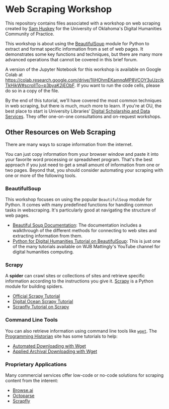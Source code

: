# Web Scraping Workshop

This repository contains files associated with a workshop on web scraping created by [Sam Huskey](https://sjhuskey.info/) for the University of Oklahoma's Digital Humanities Community of Practice.

This workshop is about using the [BeautifulSoup](https://www.crummy.com/software/BeautifulSoup/) module for Python to extract and format specific information from a set of web pages. It demonstrates some key functions and techniques, but there are many more advanced operations that cannot be covered in this brief forum.

A version of the Jupyter Notebook for this workshop is available on Google Colab at <https://colab.research.google.com/drive/1IjHOhmEKamnqMP8VCOY3uUzcjkTkHikW#scrollTo=p3byaK2jEObF>. If you want to run the code cells, please do so in a copy of the file.

By the end of this tutorial, we'll have covered the most common techniques in web scraping, but there is much, much more to learn. If you're at OU, the best place to start is University Libraries' [Digital Scholarship and Data Services](https://libraries.ou.edu/units/digital-scholarship-and-data-services#:~:text=Digital%20Scholarship%20%40%20OU%20Libraries%20supports%20collaborative%2C%20cross-disciplinary,that%20build%20on%20traditional%20research%20and%20teaching%20methods.). They offer one-on-one consultations and on-request workshops.

## Other Resources on Web Scraping

There are many ways to scrape information from the internet. 

You can just copy information from your browser window and paste it into your favorite word processing or spreadsheet program. That's the best approach if you just need to get a small amount of information from one or two pages. Beyond that, you should consider automating your scraping with one or more of the following tools.

### BeautifulSoup

This workshop focuses on using the popular `BeautifulSoup` module for Python. It comes with many predefined functions for handling common tasks in webscraping. It's particularly good at navigating the structure of web pages.

- [Beautiful Soup Documentation](https://www.crummy.com/software/BeautifulSoup/bs4/doc/): The documentation includes a walkthrough of the different methods for connecting to web sites and extracting information from them.
- [Python for Digital Humanities Tutorial on BeautifulSoup](https://www.youtube.com/watch?v=_tdW6n7lUX4): This is just one of the many tutorials available on WJB Mattingly's YouTube channel for digital humanities computing.

### Scrapy

A **spider** can crawl sites or collections of sites and retrieve specific information according to the instructions you give it. [Scrapy](https://scrapy.org/) is a Python module for building spiders. 

- [Official Scrapy Tutorial](https://docs.scrapy.org/en/latest/intro/tutorial.html)
- [Digital Ocean Scrapy Tutorial](https://www.digitalocean.com/community/tutorials/how-to-crawl-a-web-page-with-scrapy-and-python-3)
- [Scrapfly Tutorial on Scrapy](https://scrapfly.io/blog/web-scraping-with-scrapy/)

### Command Line Tools

You can also retrieve information using command line tools like [`wget`](https://www.gnu.org/software/wget/). The [Programming Historian](https://programminghistorian.org/) site has some tutorials to help:

- [Automated Downloading with Wget](https://programminghistorian.org/en/lessons/automated-downloading-with-wget)
- [Applied Archival Downloading with Wget](https://programminghistorian.org/en/lessons/applied-archival-downloading-with-wget)

### Proprietary Applications

Many commercial services offer low-code or no-code solutions for scraping content from the interent:

- [Browse.ai](https://www.browse.ai/)
- [Octoparse](https://www.octoparse.com/)
- [Scrapfly](https://scrapfly.io/)
